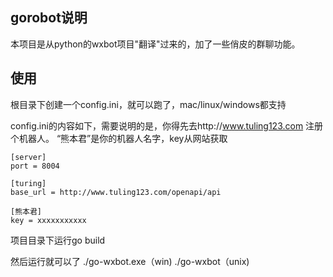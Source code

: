 ## gorobot说明

本项目是从python的wxbot项目"翻译"过来的，加了一些俏皮的群聊功能。

## 使用

根目录下创建一个config.ini，就可以跑了，mac/linux/windows都支持

config.ini的内容如下，需要说明的是，你得先去http://www.tuling123.com 注册个机器人。
“熊本君”是你的机器人名字，key从网站获取
~~~
[server]
port = 8004

[turing]
base_url = http://www.tuling123.com/openapi/api

[熊本君]
key = xxxxxxxxxxx
~~~

项目目录下运行go build

然后运行就可以了
 ./go-wxbot.exe（win)
 ./go-wxbot（unix)

